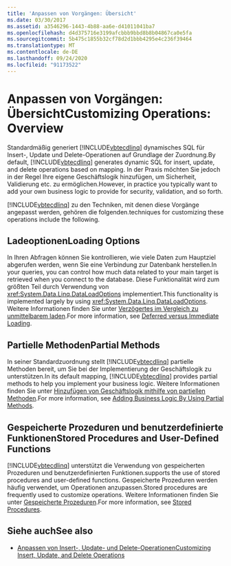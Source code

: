 ```yaml
---
title: 'Anpassen von Vorgängen: Übersicht'
ms.date: 03/30/2017
ms.assetid: a3546296-1443-4b88-aa6e-d41011041ba7
ms.openlocfilehash: d4d375716e3199afcbbb9bbd8b8b04867ca0e5fa
ms.sourcegitcommit: 5b475c1855b32cf78d2d1bbb4295e4c236f39464
ms.translationtype: MT
ms.contentlocale: de-DE
ms.lasthandoff: 09/24/2020
ms.locfileid: "91173522"
---
```

# <a name="customizing-operations-overview"></a><span data-ttu-id="a8c1f-102">Anpassen von Vorgängen: Übersicht</span><span class="sxs-lookup"><span data-stu-id="a8c1f-102">Customizing Operations: Overview</span></span>

<span data-ttu-id="a8c1f-103">Standardmäßig generiert [!INCLUDE[vbtecdlinq](../../../../../../includes/vbtecdlinq-md.md)] dynamisches SQL für Insert-, Update und Delete-Operationen auf Grundlage der Zuordnung.</span><span class="sxs-lookup"><span data-stu-id="a8c1f-103">By default, [!INCLUDE[vbtecdlinq](../../../../../../includes/vbtecdlinq-md.md)] generates dynamic SQL for insert, update, and delete operations based on mapping.</span></span> <span data-ttu-id="a8c1f-104">In der Praxis möchten Sie jedoch in der Regel Ihre eigene Geschäftslogik hinzufügen, um Sicherheit, Validierung etc. zu ermöglichen.</span><span class="sxs-lookup"><span data-stu-id="a8c1f-104">However, in practice you typically want to add your own business logic to provide for security, validation, and so forth.</span></span>  
  
 [!INCLUDE[vbtecdlinq](../../../../../../includes/vbtecdlinq-md.md)] <span data-ttu-id="a8c1f-105">zu den Techniken, mit denen diese Vorgänge angepasst werden, gehören die folgenden.</span><span class="sxs-lookup"><span data-stu-id="a8c1f-105">techniques for customizing these operations include the following.</span></span>  
  
## <a name="loading-options"></a><span data-ttu-id="a8c1f-106">Ladeoptionen</span><span class="sxs-lookup"><span data-stu-id="a8c1f-106">Loading Options</span></span>  

 <span data-ttu-id="a8c1f-107">In Ihren Abfragen können Sie kontrollieren, wie viele Daten zum Hauptziel abgerufen werden, wenn Sie eine Verbindung zur Datenbank herstellen.</span><span class="sxs-lookup"><span data-stu-id="a8c1f-107">In your queries, you can control how much data related to your main target is retrieved when you connect to the database.</span></span> <span data-ttu-id="a8c1f-108">Diese Funktionalität wird zum größten Teil durch Verwendung von <xref:System.Data.Linq.DataLoadOptions> implementiert.</span><span class="sxs-lookup"><span data-stu-id="a8c1f-108">This functionality is implemented largely by using <xref:System.Data.Linq.DataLoadOptions>.</span></span> <span data-ttu-id="a8c1f-109">Weitere Informationen finden Sie unter [Verzögertes im Vergleich zu unmittelbarem laden](deferred-versus-immediate-loading.md).</span><span class="sxs-lookup"><span data-stu-id="a8c1f-109">For more information, see [Deferred versus Immediate Loading](deferred-versus-immediate-loading.md).</span></span>  
  
## <a name="partial-methods"></a><span data-ttu-id="a8c1f-110">Partielle Methoden</span><span class="sxs-lookup"><span data-stu-id="a8c1f-110">Partial Methods</span></span>  

 <span data-ttu-id="a8c1f-111">In seiner Standardzuordnung stellt [!INCLUDE[vbtecdlinq](../../../../../../includes/vbtecdlinq-md.md)] partielle Methoden bereit, um Sie bei der Implementierung der Geschäftslogik zu unterstützen.</span><span class="sxs-lookup"><span data-stu-id="a8c1f-111">In its default mapping, [!INCLUDE[vbtecdlinq](../../../../../../includes/vbtecdlinq-md.md)] provides partial methods to help you implement your business logic.</span></span> <span data-ttu-id="a8c1f-112">Weitere Informationen finden Sie unter [Hinzufügen von Geschäftslogik mithilfe von partiellen Methoden](adding-business-logic-by-using-partial-methods.md).</span><span class="sxs-lookup"><span data-stu-id="a8c1f-112">For more information, see [Adding Business Logic By Using Partial Methods](adding-business-logic-by-using-partial-methods.md).</span></span>  
  
## <a name="stored-procedures-and-user-defined-functions"></a><span data-ttu-id="a8c1f-113">Gespeicherte Prozeduren und benutzerdefinierte Funktionen</span><span class="sxs-lookup"><span data-stu-id="a8c1f-113">Stored Procedures and User-Defined Functions</span></span>  

 [!INCLUDE[vbtecdlinq](../../../../../../includes/vbtecdlinq-md.md)] <span data-ttu-id="a8c1f-114">unterstützt die Verwendung von gespeicherten Prozeduren und benutzerdefinierten Funktionen.</span><span class="sxs-lookup"><span data-stu-id="a8c1f-114">supports the use of stored procedures and user-defined functions.</span></span> <span data-ttu-id="a8c1f-115">Gespeicherte Prozeduren werden häufig verwendet, um Operationen anzupassen.</span><span class="sxs-lookup"><span data-stu-id="a8c1f-115">Stored procedures are frequently used to customize operations.</span></span> <span data-ttu-id="a8c1f-116">Weitere Informationen finden Sie unter [Gespeicherte Prozeduren](stored-procedures.md).</span><span class="sxs-lookup"><span data-stu-id="a8c1f-116">For more information, see [Stored Procedures](stored-procedures.md).</span></span>  
  
## <a name="see-also"></a><span data-ttu-id="a8c1f-117">Siehe auch</span><span class="sxs-lookup"><span data-stu-id="a8c1f-117">See also</span></span>

- [<span data-ttu-id="a8c1f-118">Anpassen von Insert-, Update- und Delete-Operationen</span><span class="sxs-lookup"><span data-stu-id="a8c1f-118">Customizing Insert, Update, and Delete Operations</span></span>](customizing-insert-update-and-delete-operations.md)
